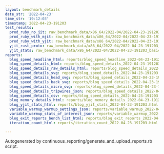 ```yaml
---
layout: benchmark_details
date_str: '2022-04-23'
time_str: '19:12:03'
timestamp: 2022-04-23-191203
test_results:
  prod_ruby_no_jit: raw_benchmark_data/x86_64/2022-04/2022-04-23-191203_basic_benchmark_prod_ruby_no_jit.json
  prod_ruby_with_mjit: raw_benchmark_data/x86_64/2022-04/2022-04-23-191203_basic_benchmark_prod_ruby_with_mjit.json
  prod_ruby_with_yjit: raw_benchmark_data/x86_64/2022-04/2022-04-23-191203_basic_benchmark_prod_ruby_with_yjit.json
  yjit_rust_proto: raw_benchmark_data/x86_64/2022-04/2022-04-23-191203_basic_benchmark_yjit_rust_proto.json
  yjit_stats: raw_benchmark_data/x86_64/2022-04/2022-04-23-191203_basic_benchmark_yjit_stats.json
reports:
  blog_speed_headline_html: reports/blog_speed_headline_2022-04-23-191203.html
  blog_speed_details_html: reports/blog_speed_details_2022-04-23-191203.html
  blog_speed_details_raw_details_html: reports/blog_speed_details_2022-04-23-191203.raw_details.html
  blog_speed_details_svg: reports/blog_speed_details_2022-04-23-191203.svg
  blog_speed_details_head_svg: reports/blog_speed_details_2022-04-23-191203.head.svg
  blog_speed_details_back_svg: reports/blog_speed_details_2022-04-23-191203.back.svg
  blog_speed_details_micro_svg: reports/blog_speed_details_2022-04-23-191203.micro.svg
  blog_speed_details_tripwires_json: reports/blog_speed_details_2022-04-23-191203.tripwires.json
  blog_speed_details_csv: reports/blog_speed_details_2022-04-23-191203.csv
  blog_memory_details_html: reports/blog_memory_details_2022-04-23-191203.html
  blog_yjit_stats_html: reports/blog_yjit_stats_2022-04-23-191203.html
  variable_warmup_warmup_settings_json: reports/variable_warmup_2022-04-23-191203.warmup_settings.json
  variable_warmup_stats_of_interest_json: reports/variable_warmup_2022-04-23-191203.stats_of_interest.json
  blog_exit_reports_bench_list_html: reports/blog_exit_reports_2022-04-23-191203.bench_list.html
  iteration_count_html: reports/iteration_count_2022-04-23-191203.html

---
```

Autogenerated by continuous_reporting/generate_and_upload_reports.rb script.

